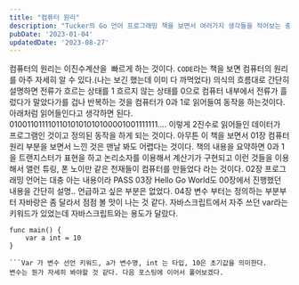 ```yaml
---
title: "컴퓨터 원리"
description: "Tucker의 Go 언어 프로그래밍 책을 보면서 여러가지 생각들을 적어보는 중이다."
pubDate: '2023-01-04'
updatedDate: '2023-08-27'
---
```


컴퓨터의 원리는 이진수계산을  빠르게 하는 것이다. `CODE`라는 책을 보면 컴퓨터의 원리를 아주 자세히 알 수 있다.(나는 보긴 했는데 이미 다 까먹었다) 의식의 흐름대로 간단히 설명하면 전류가 흐르는 상태를 1 흐르지 않는 상태를 0으로 컴퓨터 내부에서 전류가 흘렀다가 말았다가를 겁나 반복하는 것을 컴퓨터가 0과 1로 읽어들여 동작을 하는것이다. 아래처럼 읽어들인다고 생각하면 된다.
01001101111011010101010100001001111111….
이렇게 2진수로 읽어들인 데이터가 프로그램인 것이고 정의된 동작을 하게 되는 것이다.
아무튼 이 책을 보면서 01장 컴퓨터 원리 부분을 보면서 느낀 것은 맨날 봐도 어렵다는 것이다.
책의 내용을 요약하면 0과 1을 트랜지스터가 표현을 하고 논리소자를 이용해서 계산기가 구현되고 이런 것들을 이용해서 앨런 튜링, 폰 노이만 같은 천재들이 컴퓨터를 만들었다 라는 것이다.
02장 프로그래밍 언어는 대충 아는 내용이라 PASS
03장 Hello Go World도 00장에서 진행했던 내용을 간단히 설명.. 언급하고 싶은 부분은 없었다.
04장 변수 부터는 정의하는 부분부터 자바랑은 좀 달라서 점점 볼 맛이 나는 것 같다. 자바스크립트에서 자주 쓰던 var라는 키워드가 있었는데 자바스크립트와는 용도가 달랐다.
```
func main() {
	var a int = 10
}

```Var 가 변수 선언 키워드, a가 변수명, int 는 타입, 10은 초기값을 의미한다.
변수는 뭔가 자세히 봐야할 것 같다. 다음 포스팅에 이어서 풀어보겠다.